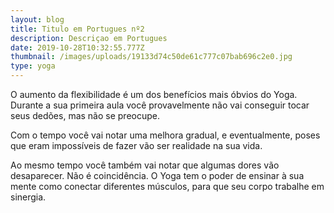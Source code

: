 ```yaml
---
layout: blog
title: Titulo em Portugues nº2
description: Descriçao em Portugues
date: 2019-10-28T10:32:55.777Z
thumbnail: /images/uploads/19133d74c50de61c777c07bab696c2e0.jpg
type: yoga
---
```

O aumento da  flexibilidade é um dos benefícios mais óbvios do Yoga. Durante a sua primeira aula você provavelmente não vai conseguir tocar seus dedões, mas não se preocupe.



Com o tempo você vai notar uma melhora gradual, e eventualmente, poses que eram impossíveis de fazer vão ser realidade na sua vida.



Ao mesmo tempo você também vai notar que algumas dores vão desaparecer. Não é coincidência. O Yoga tem o poder de ensinar à sua mente como conectar diferentes músculos, para que seu corpo trabalhe em sinergia.
